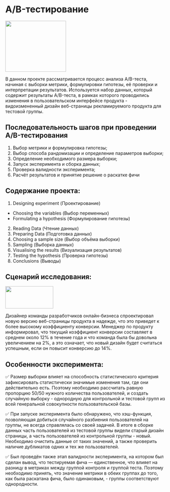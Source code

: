 # A/B-тестирование
<img src="https://sun9-21.userapi.com/impg/upsCMeoNHlb41xOHCuTEnFEj1jqym-aJVHp3bQ/2zTjBdqA7u4.jpg?size=805x805&quality=96&sign=2fca657367331c11eacd9fb43c948f2f&type=album" width="190" height="160">       

 В данном проекте рассматривается процесс анализа A/B-теста, начиная с выборки метрики, формулировки гипотезы, её проверки и интерпретации результатов. Используется набор данных, который содержит результаты A/B-теста, в рамках которого проводились изменения в пользовательском интерфейсе продукта - видоизмененный дизайн веб-страницы рекламируемого продукта для тестовой группы. 

## Последовательность шагов при проведении A/B-тестирования
1) Выбор метрики и формулировка гипотезы;   
2) Выбор способа рандомизации и определение параметров выборки;    
3) Определение необходимого размера выборки;    
4) Запуск эксперимента и сборка данных;    
5) Проверка валидности эксперимента;    
6) Расчёт результатов и принятие решение о раскатке фичи  

 ## Содержание проекта:

1. Designing experiment (Проектирование)
-  Choosing the variables (Выбор переменных)
-  Formulating a hypothesis (Формулирование гипотезы)

2. Reading Data (Чтение данных)  
3. Preparing Data (Подготовка данных)    
4. Choosing a sample size (Выбор объёма выборки)     
5. Sampling (Выборка данных)
6. Visualising the results (Визуализация результатов)    
7. Testing the hypothesis (Проверка гипотезы)     
8. Сonclusions (Выводы)       

## Cценарий исследования:
<img src="https://projectriskcoach.com/wp-content/uploads/2022/04/Monitor-Risks-1.jpg" width="150" height="70"> 

Дизайнер команды разработчиков онлайн-бизнеса спроектировал новую версию веб-страницы продукта в надежде, что это приведет к более высокому коэффициенту конверсии. Менеджер по продукту информировал, что текущий коэффициент конверсии составляет в среднем около 12% в течение года и что команда была бы довольна увеличением на 2%, а это означает, что новый дизайн будет считаться успешным, если он повысит конверсию до 14%.

## Особенности эксперимента:
:white_check_mark:  Размер выборки влияет на способность статистического критерия зафиксировать статистически значимые изменения там, где они действительно есть. Поэтому необходимо рассчитать равную пропорцию 50/50 нужного количества пользователей, и создать случайную выборку - однородную для контрольной и тестовой групп из всей генеральной совокупности пользовательской базы. 

:white_check_mark:   При запуске эксперимента было обнаружено, что хэш-функция, позволяющая добиться случайного разбиения пользователей на группы, не всегда справлялась со своей задачей. В итоге в сборке данных часть пользователей из тестовой группы видели старый дизайн страницы, а часть пользователей из контрольной группы - новый. Необходимо очистить данные от таких значений, а также проверить наличие дубликатов одних и тех же пользователей.

:white_check_mark:  Был проведён также этап валидности эксперимента, на котором был сделан вывод, что тестируемая фича — единственное, что влияет на разницу в метриках между группой контроля и группой теста. Поэтому необходимо принять, что значение метрики в обеих группах до  того, как была раскатана фича, было одинаковым, - группы соответствуют однородности.

